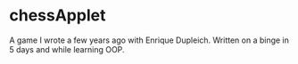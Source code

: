 # chessApplet
A game I wrote a few years ago with Enrique Dupleich. Written on a binge in 5 days and while learning OOP. 

